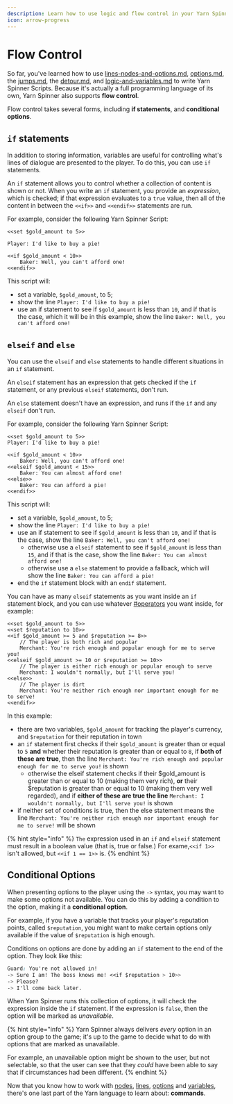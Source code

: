 ```yaml
---
description: Learn how to use logic and flow control in your Yarn Spinner Scripts.
icon: arrow-progress
---
```


# Flow Control

So far, you've learned how to use [lines-nodes-and-options.md](../lines-nodes-and-options.md "mention"), [options.md](../options.md "mention"), the [jumps.md](../jumps.md "mention"), the [detour.md](detour.md "mention"), and [logic-and-variables.md](logic-and-variables.md "mention") to write Yarn Spinner Scripts. Because it's actually a full programming language of its own, Yarn Spinner also supports **flow control**.&#x20;

Flow control takes several forms, including **if statements**, and **conditional options**.

## `if` statements

In addition to storing information, variables are useful for controlling what's lines of dialogue are presented to the player. To do this, you can use `if` statements.

An `if` statement allows you to control whether a collection of content is shown or not. When you write an `if` statement, you provide an _expression_, which is checked; if that expression evaluates to a `true` value, then all of the content in between the `<<if>>` and `<<endif>>` statements are run.

For example, consider the following Yarn Spinner Script:

```markup
<<set $gold_amount to 5>>

Player: I'd like to buy a pie!

<<if $gold_amount < 10>>
    Baker: Well, you can't afford one!
<<endif>>

```

This script will:

* set a variable, `$gold_amount`, to 5;
* show the line `Player: I'd like to buy a pie!`&#x20;
* use an if statement to see if `$gold_amount` is less than `10`, and if that is the case, which it will be in this example, show the line `Baker: Well, you can't afford one!`&#x20;

## `elseif` and `else`

You can use the `elseif` and `else` statements to handle different situations in an `if` statement.

An `elseif` statement has an expression that gets checked if the `if` statement, or any previous `elseif` statements, don't run.

An `else` statement doesn't have an expression, and runs if the `if` and any `elseif` don't run.

For example, consider the following Yarn Spinner Script:

```markup
<<set $gold_amount to 5>>
Player: I'd like to buy a pie!

<<if $gold_amount < 10>>
    Baker: Well, you can't afford one!
<<elseif $gold_amount < 15>>
    Baker: You can almost afford one!
<<else>>
    Baker: You can afford a pie!
<<endif>>
```

This script will:

* set a variable, `$gold_amount`, to 5;
* show the line `Player: I'd like to buy a pie!`&#x20;
* use an if statement to see if `$gold_amount` is less than `10`, and if that is the case, show the line `Baker: Well, you can't afford one!`&#x20;
  * otherwise use a `elseif` statement to see if `$gold_amount` is less than `15`, and if that is the case, show the line `Baker: You can almost afford one!`&#x20;
  * otherwise use a `else` statement to provide a fallback, which will show the line `Baker: You can afford a pie!`&#x20;
* end the `if` statement block with an `endif` statement.

You can have as many `elseif` statements as you want inside an `if` statement block, and you can use whatever [#operators](logic-and-variables.md#operators "mention") you want inside, for example:

```markup
<<set $gold_amount to 5>>
<<set $reputation to 10>>
<<if $gold_amount >= 5 and $reputation >= 8>>
    // The player is both rich and popular
    Merchant: You're rich enough and popular enough for me to serve you!
<<elseif $gold_amount >= 10 or $reputation >= 10>>
    // The player is either rich enough or popular enough to serve
    Merchant: I wouldn't normally, but I'll serve you!
<<else>>
    // The player is dirt
    Merchant: You're neither rich enough nor important enough for me to serve!
<<endif>>
```

In this example:

* there are two variables, `$gold_amount` for tracking the player's currency, and `$reputation` for their reputation in town
* an `if` statement first checks if their `$gold_amount` is greater than or equal to `5` **and** whether their reputation is greater than or equal to `8`, if **both of these are true**,  then the line `Merchant: You're rich enough and popular enough for me to serve you!`  is shown
  * otherwise the elseif statement checks if their $gold\_amount is greater than or equal to 10 (making them very rich), **or** their $reputation is greater than or equal to 10 (making them very well regarded), and if **either of these are true the line** `Merchant: I wouldn't normally, but I'll serve you!`  is shown
* if neither set of conditions is true, then the else statement means the line `Merchant: You're neither rich enough nor important enough for me to serve!`  will be shown

{% hint style="info" %}
`The` expression used in an `if` and `elseif` statement must result in a boolean value (that is, true or false.) For exame,`<<if 1>>` isn't allowed, but `<<if 1 == 1>>` is.
{% endhint %}

## Conditional Options

When presenting options to the player using the `->` syntax, you may want to make some options not available. You can do this by adding a condition to the option, making it a **conditional option**.

For example, if you have a variable that tracks your player's reputation points, called `$reputation`, you might want to make certain options only available if the value of `$reputation` is high enough.

Conditions on options are done by adding an `if` statement to the end of the option. They look like this:

```css
Guard: You're not allowed in!
-> Sure I am! The boss knows me! <<if $reputation > 10>>
-> Please?
-> I'll come back later.
```

When Yarn Spinner runs this collection of options, it will check the expression inside the `if` statement. If the expression is `false`, then the option will be marked as _unavailable_.

{% hint style="info" %}
Yarn Spinner always delivers _every_ option in an option group to the game; it's up to the game to decide what to do with options that are marked as unavailable.

For example, an unavailable option might be shown to the user, but not selectable, so that the user can see that they _could_ have been able to say that if circumstances had been different.
{% endhint %}

Now that you know how to work with [nodes](../lines-nodes-and-options.md#nodes), [lines](../lines-nodes-and-options.md#lines), [options](../lines-nodes-and-options.md#options) and [variables](logic-and-variables.md#variables), there's one last part of the Yarn language to learn about: **commands**.
